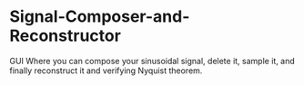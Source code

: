 # Signal-Composer-and-Reconstructor
GUI Where you can compose your sinusoidal signal, delete it, sample it, and finally reconstruct it and verifying Nyquist theorem. 
